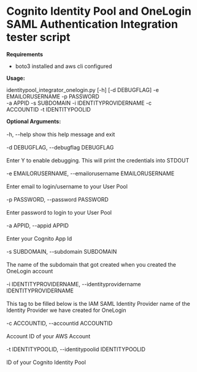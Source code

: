 <h1>Cognito Identity Pool and OneLogin SAML Authentication Integration tester script</h1>

<b>Requirements</b>

- boto3 installed and aws cli configured

<b>Usage:</b>

identitypool_integrator_onelogin.py [-h] [-d DEBUGFLAG] -e EMAILORUSERNAME -p PASSWORD<br>
                           -a APPID -s SUBDOMAIN -i IDENTITYPROVIDERNAME -c<br>
                           ACCOUNTID -t IDENTITYPOOLID


<b>Optional Arguments:<br><br></b>
  -h, --help            show this help message and exit<br><br>
  -d DEBUGFLAG, --debugflag DEBUGFLAG<br><br>
                        Enter Y to enable debugging. This will print the credentials into STDOUT<br><br>
  -e EMAILORUSERNAME, --emailorusername EMAILORUSERNAME<br><br>
                        Enter email to login/username to your User Pool<br><br>
  -p PASSWORD, --password PASSWORD<br><br>
                        Enter password to login to your User Pool<br><br>
  -a APPID, --appid APPID<br><br>
                        Enter your Cognito App Id<br><br>
  -s SUBDOMAIN, --subdomain SUBDOMAIN<br><br>
                        The name of the subdomain that got created when you created the OneLogin account<br><br>
  -i IDENTITYPROVIDERNAME, --identityprovidername IDENTITYPROVIDERNAME<br><br>
                        This tag to be filled below is the IAM SAML Identity Provider name of the Identity Provider we have created for OneLogin<br><br>
  -c ACCOUNTID, --accountid ACCOUNTID<br><br>
                        Account ID of your AWS Account<br><br>
  -t IDENTITYPOOLID, --identitypoolid IDENTITYPOOLID<br><br>
                        ID of your Cognito Identity Pool<br><br>
